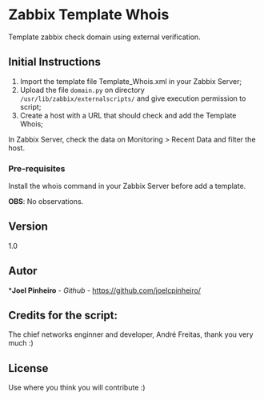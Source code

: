 # Zabbix Template Whois
Template zabbix check domain using external verification.

## Initial Instructions

1. Import the template file Template_Whois.xml in your Zabbix Server;
2. Upload the file `domain.py` on directory `/usr/lib/zabbix/externalscripts/` and give execution permission to script;
3. Create a host with a URL that should check and add the Template Whois;

In Zabbix Server, check the data on Monitoring > Recent Data and filter the host.

### Pre-requisites

Install the whois command in your Zabbix Server before add a template.


**OBS**: No observations.

## Version

1.0

## Autor

 ***Joel Pinheiro** - *Github* - https://github.com/joelcpinheiro/

## Credits for the script:

The chief networks enginner and developer, André Freitas, thank you very much :)

## License

Use where you think you will contribute :)

